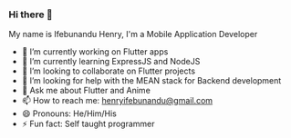 ### Hi there 👋

My name is Ifebunandu Henry, I'm a Mobile Application Developer

<!--
**maykhid/maykhid** is a ✨ _special_ ✨ repository because its `README.md` (this file) appears on your GitHub profile.

Here are some ideas to get you started:

- 🔭 I’m currently working on ...
- 🌱 I’m currently learning ExpressJS and NodeJS
- 👯 I’m looking to collaborate on Flutter projects
- 🤔 I’m looking for help with MEAN the stack for Backend development
- 💬 Ask me about Flutter and Anime
- 📫 How to reach me: henryifebunandu@gmail.com
- 😄 Pronouns: He/Him/His
- ⚡ Fun fact: Self taught programmer
-->
- 🔭 I’m currently working on Flutter apps
- 🌱 I’m currently learning ExpressJS and NodeJS
- 👯 I’m looking to collaborate on Flutter projects
- 🤔 I’m looking for help with the MEAN stack for Backend development
- 💬 Ask me about Flutter and Anime
- 📫 How to reach me: henryifebunandu@gmail.com
- 😄 Pronouns: He/Him/His
- ⚡ Fun fact: Self taught programmer
